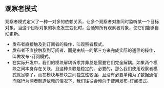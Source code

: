 ## 观察者模式

观察者模式定义了一种一对多的依赖关系，让多个观察者对象同时监听某一个目标对象，当这个目标对象的状态发生变化时，会通知所有观察者对象，使它们能够自动更新。

- 发布者直接触及到订阅者的操作，叫观察者模式。
- 发布者不直接触及到订阅者、而是由统一的第三方来完成实际的通信的操作，叫做发布-订阅模式。
- 在实际开发中，我们的模块解耦诉求并非总是需要它们完全解耦。如果两个模块之间本身存在关联，且这种关联是稳定的、必要的，那么我们使用观察者模式就足够了。而在模块与模块之间独立性较强、且没有必要单纯为了数据通信而强行为两者制造依赖的情况下，我们往往会倾向于使用发布-订阅模式。
